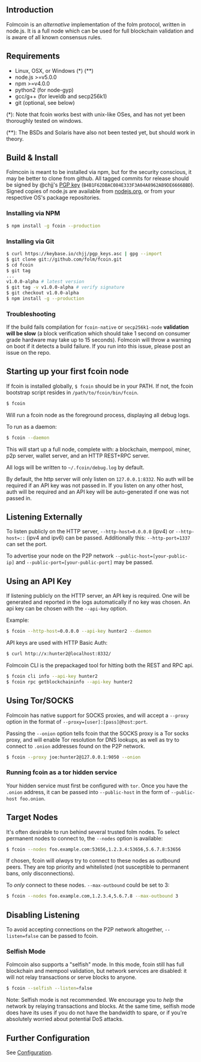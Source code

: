 ## Introduction

Folmcoin is an _alternative_ implementation of the folm protocol, written in node.js. It is a full node which can be used for full blockchain validation and is aware of all known consensus rules.

## Requirements

- Linux, OSX, or Windows (\*) (\*\*)
- node.js >=v5.0.0
- npm >=v4.0.0
- python2 (for node-gyp)
- gcc/g++ (for leveldb and secp256k1)
- git (optional, see below)

(\*): Note that fcoin works best with unix-like OSes, and has not yet been thoroughly tested on windows.

(\*\*): The BSDs and Solaris have also not been tested yet, but should work in theory.

## Build & Install

Folmcoin is meant to be installed via npm, but for the security conscious, it may be better to clone from github. All tagged commits for release should be signed by @chjj's [PGP key][keybase] (`B4B1F62DBAC084E333F3A04A8962AB9DE6666BBD`). Signed copies of node.js are available from [nodejs.org][node], or from your respective OS's package repositories.

### Installing via NPM

``` bash
$ npm install -g fcoin --production
```

### Installing via Git

``` bash
$ curl https://keybase.io/chjj/pgp_keys.asc | gpg --import
$ git clone git://github.com/folm/fcoin.git
$ cd fcoin
$ git tag
...
v1.0.0-alpha # latest version
$ git tag -v v1.0.0-alpha # verify signature
$ git checkout v1.0.0-alpha
$ npm install -g --production
```

### Troubleshooting

If the build fails compilation for `fcoin-native` or `secp256k1-node` __validation will be slow__ (a block verification which should take 1 second on consumer grade hardware may take up to 15 seconds). Folmcoin will throw a warning on boot if it detects a build failure. If you run into this issue, please post an issue on the repo.

## Starting up your first fcoin node

If fcoin is installed globally, `$ fcoin` should be in your PATH. If not, the fcoin bootstrap script resides in `/path/to/fcoin/bin/fcoin`.

``` bash
$ fcoin
```

Will run a fcoin node as the foreground process, displaying all debug logs.

To run as a daemon:

``` bash
$ fcoin --daemon
```

This will start up a full node, complete with: a blockchain, mempool, miner, p2p server, wallet server, and an HTTP REST+RPC server.

All logs will be written to `~/.fcoin/debug.log` by default.

By default, the http server will only listen on `127.0.0.1:8332`. No auth will be required if an API key was not passed in. If you listen on any other host, auth will be required and an API key will be auto-generated if one was not passed in.

## Listening Externally

To listen publicly on the HTTP server, `--http-host=0.0.0.0` (ipv4) or `--http-host=::` (ipv4 and ipv6) can be passed. Additionally this: `--http-port=1337` can set the port.

To advertise your node on the P2P network `--public-host=[your-public-ip]` and `--public-port=[your-public-port]` may be passed.

## Using an API Key

If listening publicly on the HTTP server, an API key is required. One will be generated and reported in the logs automatically if no key was chosen. An api key can be chosen with the `--api-key` option.

Example:

``` bash
$ fcoin --http-host=0.0.0.0 --api-key hunter2 --daemon
```

API keys are used with HTTP Basic Auth:

``` bash
$ curl http://x:hunter2@localhost:8332/
```

Folmcoin CLI is the prepackaged tool for hitting both the REST and RPC api.

``` bash
$ fcoin cli info --api-key hunter2
$ fcoin rpc getblockchaininfo --api-key hunter2
```

## Using Tor/SOCKS

Folmcoin has native support for SOCKS proxies, and will accept a `--proxy` option in the format of `--proxy=[user]:[pass]@host:port`.

Passing the `--onion` option tells fcoin that the SOCKS proxy is a Tor socks proxy, and will enable Tor resolution for DNS lookups, as well as try to connect to `.onion` addresses found on the P2P network.

``` bash
$ fcoin --proxy joe:hunter2@127.0.0.1:9050 --onion
```

### Running fcoin as a tor hidden service

Your hidden service must first be configured with `tor`. Once you have the `.onion` address, it can be passed into `--public-host` in the form of `--public-host foo.onion`.

## Target Nodes

It's often desirable to run behind several trusted folm nodes. To select permanent nodes to connect to, the `--nodes` option is available:

``` bash
$ fcoin --nodes foo.example.com:53656,1.2.3.4:53656,5.6.7.8:53656
```

If chosen, fcoin will _always_ try to connect to these nodes as outbound peers. They are top priority and whitelisted (not susceptible to permanent bans, only disconnections).

To _only_ connect to these nodes. `--max-outbound` could be set to 3:

``` bash
$ fcoin --nodes foo.example.com,1.2.3.4,5.6.7.8 --max-outbound 3
```

## Disabling Listening

To avoid accepting connections on the P2P network altogether, `--listen=false` can be passed to fcoin.

### Selfish Mode

Folmcoin also supports a "selfish" mode. In this mode, fcoin still has full blockchain and mempool validation, but network services are disabled: it will not relay transactions or serve blocks to anyone.

``` bash
$ fcoin --selfish --listen=false
```

Note: Selfish mode is not recommended. We encourage you to _help_ the network by relaying transactions and blocks. At the same time, selfish mode does have its uses if you do not have the bandwidth to spare, or if you're absolutely worried about potential DoS attacks.

## Further Configuration

See [Configuration][configuration].

[keybase]: https://keybase.io/chjj#show-public
[node]: https://nodejs.org/dist/v7.5.0/
[configuration]: Configuration.md
